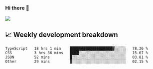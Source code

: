 ### Hi there 👋
<img align="center" src="https://github-readme-stats.vercel.app/api?username=Tumao727&show_icons=true&hide_title=true&theme=dracula" />


## 📈 Weekly development breakdown
<!--START_SECTION:waka-->

```text
TypeScript   18 hrs 1 min    ███████████████████▓░░░░░   78.36 %
CSS          3 hrs 36 mins   ████░░░░░░░░░░░░░░░░░░░░░   15.67 %
JSON         52 mins         █░░░░░░░░░░░░░░░░░░░░░░░░   03.81 %
Other        29 mins         ▓░░░░░░░░░░░░░░░░░░░░░░░░   02.15 %
```

<!--END_SECTION:waka-->